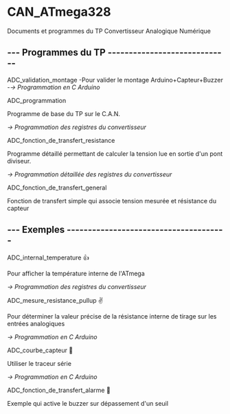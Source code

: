 # CAN_ATmega328
Documents et programmes du TP Convertisseur Analogique Numérique

## --- Programmes du TP -----------------------------

ADC_validation_montage
-Pour valider le montage Arduino+Capteur+Buzzer  
-*-> Programmation en C Arduino*
   
  
ADC_programmation

   Programme de base du TP sur le C.A.N. 
   
   *-> Programmation des registres du convertisseur*
   
   
ADC_fonction_de_transfert_resistance

   Programme détaillé permettant de calculer la tension lue en sortie d'un pont diviseur.
   
   *-> Programmation détaillée des registres du convertisseur*
   
   
ADC_fonction_de_transfert_general

   Fonction de transfert simple qui associe tension mesurée et résistance du capteur  
   
   
## --- Exemples --------------------------------------

ADC_internal_temperature :+1:

   Pour afficher la température interne de l'ATmega
   
   *-> Programmation des registres du convertisseur*
   
  
ADC_mesure_resistance_pullup :v:

   Pour déterminer la valeur précise de la résistance interne de tirage sur les entrées analogiques
   
   *-> Programmation en C Arduino*
   

ADC_courbe_capteur :sparkling_heart:

   Utiliser le traceur série
   
   *-> Programmation en C Arduino*
   

ADC_fonction_de_transfert_alarme :mega:

   Exemple qui active le buzzer sur dépassement d'un seuil   
   
